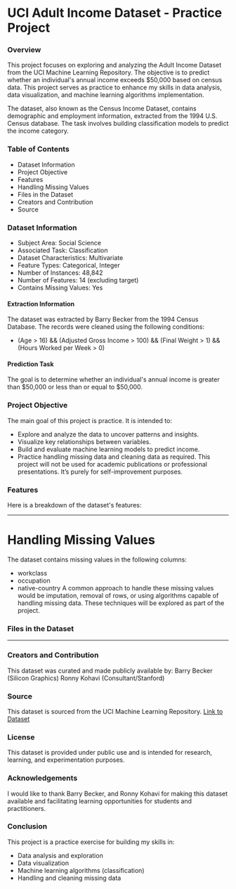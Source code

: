 # UCI Adult Income Dataset - Practice Project


### Overview

This project focuses on exploring and analyzing the Adult Income Dataset from the UCI Machine Learning Repository. The objective is to predict whether an individual's annual income exceeds $50,000 based on census data. This project serves as practice to enhance my skills in data analysis, data visualization, and machine learning algorithms implementation.

The dataset, also known as the Census Income Dataset, contains demographic and employment information, extracted from the 1994 U.S. Census database. The task involves building classification models to predict the income category.


### Table of Contents

- Dataset Information
- Project Objective
- Features
- Handling Missing Values
- Files in the Dataset
- Creators and Contribution
- Source


### Dataset Information
- Subject Area: Social Science
- Associated Task: Classification
- Dataset Characteristics: Multivariate
- Feature Types: Categorical, Integer
- Number of Instances: 48,842
- Number of Features: 14 (excluding target)
- Contains Missing Values: Yes

#### Extraction Information
The dataset was extracted by Barry Becker from the 1994 Census Database. The records were cleaned using the following conditions:
* (Age > 16) && (Adjusted Gross Income > 100) && (Final Weight > 1) && (Hours Worked per Week > 0)

#### Prediction Task
The goal is to determine whether an individual's annual income is greater than $50,000 or less than or equal to $50,000.


### Project Objective
The main goal of this project is practice. It is intended to:
-    Explore and analyze the data to uncover patterns and insights.
-    Visualize key relationships between variables.
-    Build and evaluate machine learning models to predict income.
-    Practice handling missing data and cleaning data as required.
This project will not be used for academic publications or professional presentations. It’s purely for self-improvement purposes.


### Features
Here is a breakdown of the dataset's features:
*********************************************************************************


# Handling Missing Values
The dataset contains missing values in the following columns:
-    workclass
-    occupation
-    native-country
A common approach to handle these missing values would be imputation, removal of rows, or using algorithms capable of handling missing data. These techniques will be explored as part of the project.


### Files in the Dataset
***********************************************************************************


### Creators and Contribution
This dataset was curated and made publicly available by:
Barry Becker (Silicon Graphics)
Ronny Kohavi (Consultant/Stanford)


### Source
This dataset is sourced from the UCI Machine Learning Repository.
[Link to Dataset](https://archive.ics.uci.edu/dataset/2/adult)


### License
This dataset is provided under public use and is intended for research, learning, and experimentation purposes.


### Acknowledgements
I would like to thank Barry Becker, and Ronny Kohavi for making this dataset available and facilitating learning opportunities for students and practitioners.


### Conclusion
This project is a practice exercise for building my skills in:
*    Data analysis and exploration
*    Data visualization
*    Machine learning algorithms (classification)
*    Handling and cleaning missing data